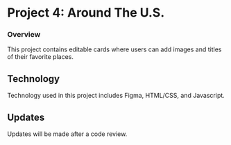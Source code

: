 # Project 4: Around The U.S.

### Overview

This project contains editable cards where users can add images and titles of their favorite places.

## Technology

Technology used in this project includes Figma, HTML/CSS, and Javascript.

## Updates

Updates will be made after a code review.
